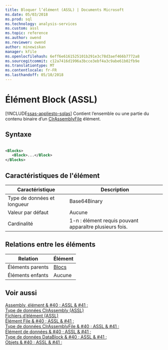 ```yaml
---
title: Bloquer l’élément (ASSL) | Documents Microsoft
ms.date: 05/03/2018
ms.prod: sql
ms.technology: analysis-services
ms.custom: assl
ms.topic: reference
ms.author: owend
ms.reviewer: owend
author: minewiskan
manager: kfile
ms.openlocfilehash: 6eff6e6161525101b291e3c78d3aef466b7772a8
ms.sourcegitcommit: c12a7416d1996a3bcce3ebf4a3c9abe61b02fb9e
ms.translationtype: MT
ms.contentlocale: fr-FR
ms.lasthandoff: 05/10/2018
---
```

# <a name="block-element-assl"></a>Élément Block (ASSL)
[!INCLUDE[ssas-appliesto-sqlas](../../../includes/ssas-appliesto-sqlas.md)]
  Contient l’ensemble ou une partie du contenu binaire d’un [ClrAssemblyFile](../../../analysis-services/scripting/data-type/clrassemblyfile-data-type-assl.md) élément.  
  
## <a name="syntax"></a>Syntaxe  
  
```xml  
  
<Blocks>  
   <Block>...</Block>  
</Blocks>  
```  
  
## <a name="element-characteristics"></a>Caractéristiques de l'élément  
  
|Caractéristique|Description|  
|--------------------|-----------------|  
|Type de données et longueur|Base64Binary|  
|Valeur par défaut|Aucune|  
|Cardinalité|1-n : élément requis pouvant apparaître plusieurs fois.|  
  
## <a name="element-relationships"></a>Relations entre les éléments  
  
|Relation|Élément|  
|------------------|-------------|  
|Éléments parents|[Blocs](../../../analysis-services/scripting/collections/blocks-element-assl.md)|  
|Éléments enfants|Aucune|  
  
## <a name="see-also"></a>Voir aussi  
 [Assembly, élément & #40 ; ASSL & #41 ;](../../../analysis-services/scripting/objects/assembly-element-assl.md)   
 [Type de données ClrAssembly &#40;ASSL&#41;](../../../analysis-services/scripting/data-type/clrassembly-data-type-assl.md)   
 [Fichiers d’élément &#40;ASSL&#41;](../../../analysis-services/scripting/collections/files-element-assl.md)   
 [Élément File & #40 ; ASSL & #41 ;](../../../analysis-services/scripting/objects/file-element-assl.md)   
 [Type de données ClrAssemblyFile & #40 ; ASSL & #41 ;](../../../analysis-services/scripting/data-type/clrassemblyfile-data-type-assl.md)   
 [Élément de données & #40 ; ASSL & #41 ;](../../../analysis-services/scripting/objects/data-element-assl.md)   
 [Type de données DataBlock & #40 ; ASSL & #41 ;](../../../analysis-services/scripting/data-type/datablock-data-type-assl.md)   
 [Objets & #40 ; ASSL & #41 ;](../../../analysis-services/scripting/objects/objects-assl.md)  
  
  
